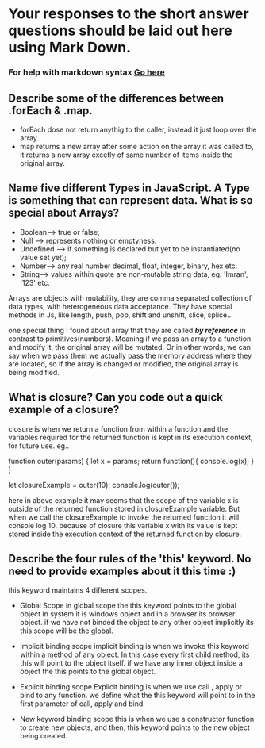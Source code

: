 # Your responses to the short answer questions should be laid out here using Mark Down.
### For help with markdown syntax [Go here](https://github.com/adam-p/markdown-here/wiki/Markdown-Cheatsheet)
Describe some of the differences between .forEach & .map.
----

-  forEach dose not return anythig to the caller, instead it just loop over the array. 
-  map returns a new array after some action on the array it was called to, it returns a new array excetly of same number of items inside the original array. 


Name five different Types in JavaScript. A Type is something that can represent data. What is so special about Arrays?
----

- Boolean-->  true or false;
- Null --> represents nothing or emptyness. 
- Undefined --> if something is declared but yet to be instantiated(no value set yet);
- Number--> any real number decimal, float, integer, binary, hex etc. 
- String--> values within quote are non-mutable string data, eg.  'Imran', '123' etc.

Arrays are objects with mutability, they are comma separated collection of data types, with heterogeneous data acceptance. They have special methods in Js, like length, push, pop, shift and unshift, slice, splice...


one special thing I found about array that they are called ***by reference*** in contrast to primitives(numbers). Meaning if we pass an array to a function and modify it, the original array will be mutated. Or in other words, we can say when we pass them we actually pass the memory address where they are located, so if the array is changed or modified, the original array is being modified. 


What is closure? Can you code out a quick example of a closure?
----
closure is when we return a function from within a function,and the variables required for the returned function is kept in its execution context, for future use. eg..

function outer(params) {
let x  = params; 
  return function(){
    console.log(x);
  }
}

let closureExample = outer(10); 
console.log(outer()); 

here in above example it may seems that the scope of the variable x is outside of the returned function stored in closureExample variable. 
But when we call the closureExample to invoke the returned function it will console log 10. because of closure this variable x with its value is kept stored inside the execution context of the returned function by closure. 
 

Describe the four rules of the 'this' keyword. No need to provide examples about it this time :)
----
this keyword maintains 4 different scopes.

*  Global Scope
in global scope the this keyword points to the global object in system it is windows object and in a browser its browser object. 
if we have not binded the object to any other object implicitly its this scope will be the global. 

*  Implicit binding scope
implicit binding is when we invoke this keyword within a method of any object. In this case every first child method, its this will point to the object itself. 
if we have any inner object inside a object the this points to the global object. 

*  Explicit binding scope 
Explicit binding is when we use call , apply or bind to any function. we define what the this keyword will point to in the first parameter of call, apply and bind. 

*  New keyword binding scope
this is when we use a constructor function to create new objects, and then, this keyword points to the new object being created.